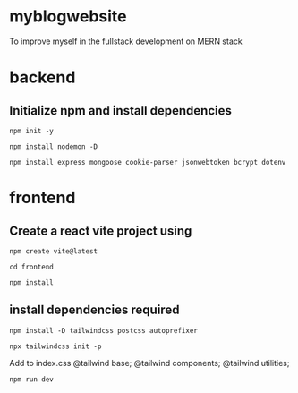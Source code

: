 # myblogwebsite

To improve myself in the fullstack development on MERN stack

# backend

## Initialize npm and install dependencies

`npm init -y`

`npm install nodemon -D`

`npm install express mongoose cookie-parser jsonwebtoken bcrypt dotenv`

# frontend

## Create a react vite project using

`npm create vite@latest`

`cd frontend`

`npm install`

## install dependencies required

`npm install -D tailwindcss postcss autoprefixer`

`npx tailwindcss init -p`

Add to index.css
@tailwind base;
@tailwind components;
@tailwind utilities;

`npm run dev`
